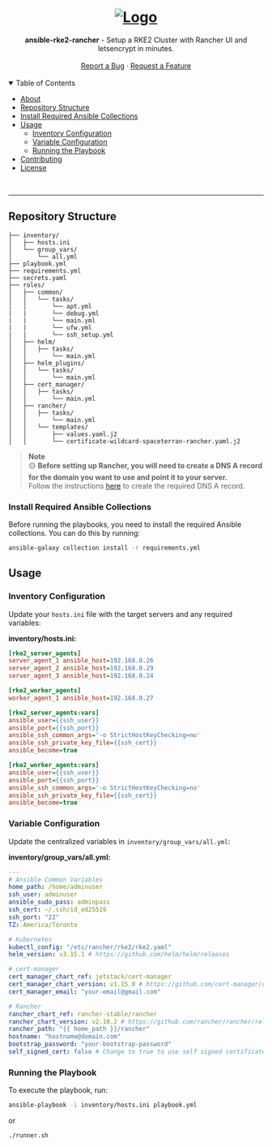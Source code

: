 
<h1 align="center">
  <a href="https://github.com/ansible-rke2-rancher">
    <img src="https://miro.medium.com/v2/resize:fit:860/1*1ksTBYe_OBpsVd7eHGjLnA.jpeg" alt="Logo" width="" height="">
  </a>
</h1>

<div align="center">
  <b>ansible-rke2-rancher</b> - Setup a RKE2 Cluster with Rancher UI and letsencrypt in minutes.
  <br />
  <br />
  <a href="https://github.com/ansible-rke2-rancher/issues/new?assignees=&labels=bug&title=bug%3A+">Report a Bug</a>
  ·
  <a href="https://github.com/ansible-rke2-rancher/issues/new?assignees=&labels=enhancement&template=02_FEATURE_REQUEST.md&title=feat%3A+">Request a Feature</a>
</div>
<br>
<details open="open">
<summary>Table of Contents</summary>

- [About](#about)
- [Repository Structure](#repository-structure)
- [Install Required Ansible Collections](#install-required-ansible-collections)
- [Usage](#usage)
  - [Inventory Configuration](#inventory-configuration)
  - [Variable Configuration](#variable-configuration)
  - [Running the Playbook](#running-the-playbook)
- [Contributing](#contributing)
- [License](#license)

</details>
<br>

---

## Repository Structure

```plaintext
├── inventory/
│   ├── hosts.ini
│   └── group_vars/
│       └── all.yml
├── playbook.yml
├── requirements.yml
├── secrets.yaml
├── roles/
│   ├── common/
│   │   └── tasks/
│   │       └── apt.yml
|   |       └── debug.yml
|   |       └── main.yml
|   |       └── ufw.yml
|   |       └── ssh_setup.yml
│   ├── helm/
│   │   ├── tasks/
│   │       └── main.yml
│   ├── helm_plugins/
│   │   └── tasks/
│   │       └── main.yml
│   ├── cert_manager/
│   │   ├── tasks/
│   │       └── main.yml
│   ├── rancher/
│   │   ├── tasks/
│   │       └── main.yml
│   │   └── templates/
│   │       ├── values.yaml.j2
│   │       └── certificate-wildcard-spaceterran-rancher.yaml.j2
```

> **Note**  
> :yellow_circle: **Before setting up Rancher, you will need to create a DNS A record for the domain you want to use and point it to your server.**  
> Follow the instructions [here](https://developers.cloudflare.com/dns/manage-dns-records/how-to/create-dns-records/) to create the required DNS A record.



### Install Required Ansible Collections

Before running the playbooks, you need to install the required Ansible collections. You can do this by running:

```bash
ansible-galaxy collection install -r requirements.yml
```

## Usage

### Inventory Configuration

Update your `hosts.ini` file with the target servers and any required variables:

**inventory/hosts.ini:**

```ini
[rke2_server_agents]
server_agent_1 ansible_host=192.168.0.26
server_agent_2 ansible_host=192.168.0.29
server_agent_3 ansible_host=192.168.0.24

[rke2_worker_agents]
worker_agent_1 ansible_host=192.168.0.27

[rke2_server_agents:vars]
ansible_user={{ssh_user}} 
ansible_port={{ssh_port}}
ansible_ssh_common_args='-o StrictHostKeyChecking=no'
ansible_ssh_private_key_file={{ssh_cert}}
ansible_become=true

[rke2_worker_agents:vars]
ansible_user={{ssh_user}}
ansible_port={{ssh_port}}
ansible_ssh_common_args='-o StrictHostKeyChecking=no'
ansible_ssh_private_key_file={{ssh_cert}}
ansible_become=true

```

### Variable Configuration

Update the centralized variables in `inventory/group_vars/all.yml`:

**inventory/group_vars/all.yml:**

```yaml
---
# Ansible Common Variables
home_path: /home/adminuser
ssh_user: adminuser
ansible_sudo_pass: adminpass
ssh_cert: ~/.ssh/id_ed25519
ssh_port: "22"
TZ: America/Toronto

# Kubernetes
kubectl_config: "/etc/rancher/rke2/rke2.yaml"
helm_version: v3.15.1 # https://github.com/helm/helm/releases

# cert-manager
cert_manager_chart_ref: jetstack/cert-manager
cert_manager_chart_version: v1.15.0 # https://github.com/cert-manager/cert-manager/releases
cert_manager_email: "your-email@gmail.com"

# Rancher
rancher_chart_ref: rancher-stable/rancher
rancher_chart_version: v2.10.2 # https://github.com/rancher/rancher/releases
rancher_path: "{{ home_path }}/rancher"
hostname: "hostname@domain.com"
bootstrap_password: "your-bootstrap-password"
self_signed_cert: false # Change to true to use self signed certificate *NOTE: Still requires a DNS record, localy.
```

### Running the Playbook

To execute the playbook, run:

```bash
ansible-playbook -i inventory/hosts.ini playbook.yml
```

or

```bash
./runner.sh
```